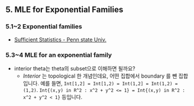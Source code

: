 ## 5. MLE for Exponential Families

### 5.1~2 Exponential families
- [Sufficient Statistics - Penn state Univ.](https://onlinecourses.science.psu.edu/stat414/node/244)
### 5.3~4 MLE for an exponential family
- interior theta는 theta의 subset으로 이해하면 될까요?
	- *Interior* 는 topological 한 개념인데요, 어떤 집합에서 boundary 를 뺀 집합입니다. 예를 들면, `Int[1,2] = Int[1,2) = Int(1,2] = Int(1,2) = (1,2)`. `Int{(x,y) in R^2 : x^2 + y^2 <= 1} = Int{(x,y) in R^2 : x^2 + y^2 < 1}` 등입니다.
